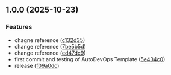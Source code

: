 ## 1.0.0 (2025-10-23)


### Features

* chagne reference ([c132d35](https://github.com/jasperbruin/sklearn-aws-deployment/commit/c132d35f781782a14afe6c371fefe21492a86db4))
* change reference ([7be5b5d](https://github.com/jasperbruin/sklearn-aws-deployment/commit/7be5b5dcd89ba97b4541ac433e2a17c5b56f7db8))
* change reference ([ed47dc9](https://github.com/jasperbruin/sklearn-aws-deployment/commit/ed47dc943094dedbb2dde226a9f1646af3316288))
* first commit and testing of AutoDevOps Template ([5e434c0](https://github.com/jasperbruin/sklearn-aws-deployment/commit/5e434c0164f95c4b69f1a1563c63268f79bed48f))
* release ([f09a0dc](https://github.com/jasperbruin/sklearn-aws-deployment/commit/f09a0dc8c4b8f7e3440b1999b7b4db93a40d2de6))
